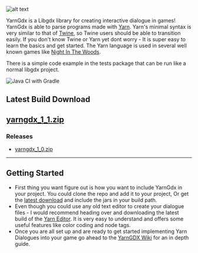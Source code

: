 ![alt text](https://github.com/kyperbelt/YarnGdx/blob/master/yarngdxlogo.png "Yarn GDX Logo")

YarnGdx is a Libgdx library for creating interactive dialogue in games! YarnGdx is able to parse programs made with [Yarn][1]. Yarn's minimal syntax is very similar to that of [Twine][2], so Twine users should be able to transition easily. If you don't know Twine or Yarn yet dont worry - It is super easy to learn the basics and get started. The Yarn language is used in several well known games like [Night In The Woods][20].

There is a simple code example in the tests package that can be run like a normal libgdx project.

![Java CI with Gradle](https://github.com/kyperbelt/YarnGdx/workflows/Java%20CI%20with%20Gradle/badge.svg?branch=vanilla)

## Latest Build Download
[yarngdx_1_1.zip][101]
---
### Releases
- [yarngdx_1_0.zip][100]
---

## Getting Started
- First thing you want figure out is how you want to include YarnGdx in your project. You could clone the repo and add it to your project, Or get the [latest download][101] and include the jars in your build path. 
- Even though you could use any old text editor to create your dialogue files - I would recommend heading over and downloading the latest build of the [Yarn Editor][5]. It is very easy to understand and offers some useful features like color coding and node tags.
- Once you are all set up and are ready to get started implementing Yarn Dialogues into your game go ahead to the [YarnGDX Wiki][4] for an in depth guide. 









<!---  LINKS --->
[1]:https://github.com/infiniteammoinc/Yarn
[2]:http://twinery.org/
[3]:https://github.com/thesecretlab/YarnSpinner
[4]:https://github.com/kyperbelt/YarnGdx/wiki
[5]:https://github.com/InfiniteAmmoInc/Yarn#builds


<!--- NOTABLE GAMES --->
[20]:http://nightinthewoods.com/

<!---EXTERNALS --->
[100]:https://drive.google.com/uc?id=114-k45BfesuC3XKMTzRpbQ6YTK0N-Zek&export=download
[101]:https://drive.google.com/uc?id=1JbmVJ3-g-ajFihuHHG91ZuG_SBonek-6&export=download
